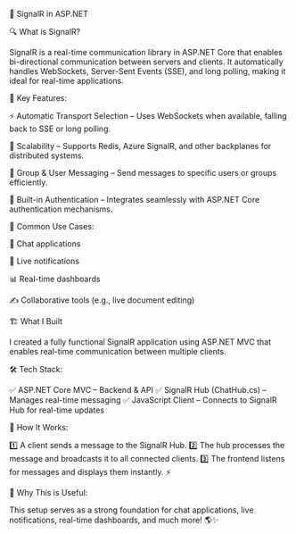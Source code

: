 🚀 SignalR in ASP.NET

🔍 What is SignalR?

SignalR is a real-time communication library in ASP.NET Core that enables bi-directional communication between servers and clients. It automatically handles WebSockets, Server-Sent Events (SSE), and long polling, making it ideal for real-time applications.

🌟 Key Features:

⚡ Automatic Transport Selection – Uses WebSockets when available, falling back to SSE or long polling.

📡 Scalability – Supports Redis, Azure SignalR, and other backplanes for distributed systems.

🎯 Group & User Messaging – Send messages to specific users or groups efficiently.

🔐 Built-in Authentication – Integrates seamlessly with ASP.NET Core authentication mechanisms.

📌 Common Use Cases:

💬 Chat applications

📢 Live notifications

📊 Real-time dashboards

✍ Collaborative tools (e.g., live document editing)

🏗️ What I Built

I created a fully functional SignalR application using ASP.NET MVC that enables real-time communication between multiple clients.

🛠️ Tech Stack:

✅ ASP.NET Core MVC – Backend & API
✅ SignalR Hub (ChatHub.cs) – Manages real-time messaging
✅ JavaScript Client – Connects to SignalR Hub for real-time updates

🔄 How It Works:

1️⃣ A client sends a message to the SignalR Hub.
2️⃣ The hub processes the message and broadcasts it to all connected clients.
3️⃣ The frontend listens for messages and displays them instantly. ⚡

🎯 Why This is Useful:

This setup serves as a strong foundation for chat applications, live notifications, real-time dashboards, and much more! 🌎✨


